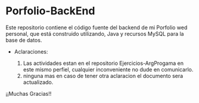 # Porfolio-BackEnd

Este repositorio contiene el código fuente del backend de mi Porfolio wed personal, que está construido utilizando, Java y recursos MySQL para la base de datos.

* Aclaraciones:

  1) Las actividades estan en el repositorio Ejercicios-ArgProgama en este mismo perfiel, cualquier inconveniente no dude en comunicarlo.
  2) ninguna mas en caso de tener otra aclaracion el documento sera actualizado.

¡¡Muchas Gracias!!

